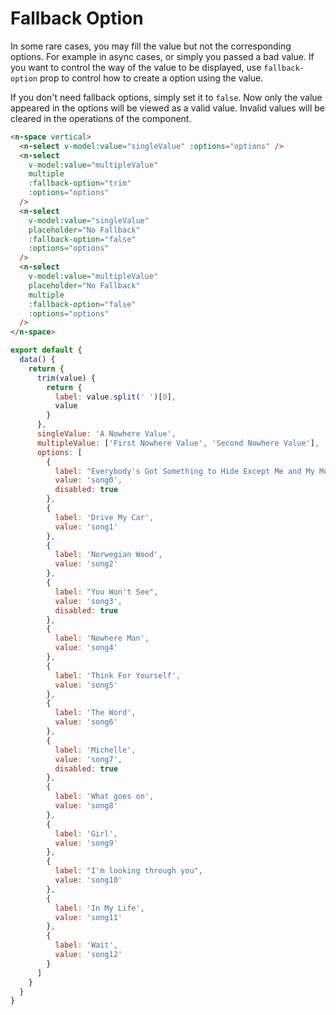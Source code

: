 # Fallback Option

In some rare cases, you may fill the value but not the corresponding options. For example in async cases, or simply you passed a bad value. If you want to control the way of the value to be displayed, use `fallback-option` prop to control how to create a option using the value.

If you don't need fallback options, simply set it to `false`. Now only the value appeared in the options will be viewed as a valid value. Invalid values will be cleared in the operations of the component.

```html
<n-space vertical>
  <n-select v-model:value="singleValue" :options="options" />
  <n-select
    v-model:value="multipleValue"
    multiple
    :fallback-option="trim"
    :options="options"
  />
  <n-select
    v-model:value="singleValue"
    placeholder="No Fallback"
    :fallback-option="false"
    :options="options"
  />
  <n-select
    v-model:value="multipleValue"
    placeholder="No Fallback"
    multiple
    :fallback-option="false"
    :options="options"
  />
</n-space>
```

```js
export default {
  data() {
    return {
      trim(value) {
        return {
          label: value.split(' ')[0],
          value
        }
      },
      singleValue: 'A Nowhere Value',
      multipleValue: ['First Nowhere Value', 'Second Nowhere Value'],
      options: [
        {
          label: "Everybody's Got Something to Hide Except Me and My Monkey",
          value: 'song0',
          disabled: true
        },
        {
          label: 'Drive My Car',
          value: 'song1'
        },
        {
          label: 'Norwegian Wood',
          value: 'song2'
        },
        {
          label: "You Won't See",
          value: 'song3',
          disabled: true
        },
        {
          label: 'Nowhere Man',
          value: 'song4'
        },
        {
          label: 'Think For Yourself',
          value: 'song5'
        },
        {
          label: 'The Word',
          value: 'song6'
        },
        {
          label: 'Michelle',
          value: 'song7',
          disabled: true
        },
        {
          label: 'What goes on',
          value: 'song8'
        },
        {
          label: 'Girl',
          value: 'song9'
        },
        {
          label: "I'm looking through you",
          value: 'song10'
        },
        {
          label: 'In My Life',
          value: 'song11'
        },
        {
          label: 'Wait',
          value: 'song12'
        }
      ]
    }
  }
}
```
